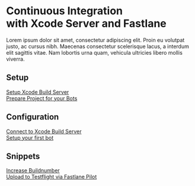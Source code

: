 # Continuous Integration <br> with Xcode Server and Fastlane

Lorem ipsum dolor sit amet, consectetur adipiscing elit. Proin eu volutpat justo, ac cursus nibh. Maecenas consectetur scelerisque lacus, a interdum elit sagittis vitae. Nam lobortis urna quam, vehicula ultricies libero mollis viverra.

## Setup
[Setup Xcode Build Server](1-setup-buildserver.md) <br>
[Prepare Project for your Bots](3-setup-bot.md) <br>

## Configuration
[Connect to Xcode Build Server](2-connect-to-buildserver.md) <br>
[Setup your first bot](3-setup-bot.md)

## Snippets
[Increase Buildnumber](4-buildnumber.md) <br>
[Upload to Testflight via Fastlane Pilot](5-upload.md) <br>